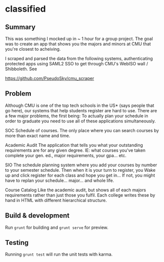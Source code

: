 # classified

## Summary

This was something I mocked up in ~ 1 hour for a group project. The goal was to create an app that shows you the majors and minors at CMU that you're closest to acheiving.

I scraped and parsed the data from the following systems, authenticating protected apps using SAML2 SSO to get through CMU's WebISO wall / Shibboleth.
See

https://github.com/PseudoSky/cmu_scraper


## Problem

Although CMU is one of the top tech schools in the US* (says people that go here), our systems that help students register are hard to use.
There are a few major problems, the first being:
To actually plan your schedule in order to graduate you need to use all of these applications simultaneously.

SOC
Schedule of courses. The only place where you can search courses by more than exact name and time.

Academic Audit
The application that tells you what your outstanding requirements are for any given degree. IE: what courses you've taken complete your gen. ed., major requirements, your gpa... etc.

SIO
The schedule planning system where you add your courses by number to your semester schedule. Then when it is your turn to register, you Wake up and click register for each class and hope you get in... If not, you might have to replan your schedule... major... and whole life.

Course Catalog
Like the academic audit, but shows all of each majors requirements rather than just those you fulfil. Each college writes these by hand in HTML with different hierarchical structure.

## Build & development

Run `grunt` for building and `grunt serve` for preview.

## Testing

Running `grunt test` will run the unit tests with karma.


